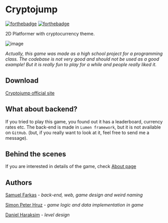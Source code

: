 # Cryptojump
[![forthebadge](https://forthebadge.com/images/badges/made-with-c-sharp.svg)](https://forthebadge.com)
[![forthebadge](https://forthebadge.com/images/badges/designed-in-ms-paint.svg)](https://forthebadge.com)

2D Platformer with cryptocurrency theme.

![image](https://user-images.githubusercontent.com/24323087/52917795-c8dcd900-32ef-11e9-8a12-0c7c40038185.png)


*Actually, this game was made as a high school project for a programming class. The codebase is not very good and should not be used as a good example! But it is really fun to play for a while and people really liked it.*

## Download
[Cryptojump official site](https://cryptojump.samuelfarkas.eu/)

## What about backend?
If you tried to play this game, you found out it has a leaderboard, currency rates etc. The back-end is made in `Lumen framework`, but it is not available on `GitHub`. (but, if you really want to look at it, feel free to send me a message).

## Behind the scenes
If you are interested in details of the game, check [About page](https://cryptojump.samuelfarkas.eu/about)

## Authors
[Samuel Farkas](https://samuelfarkas.eu/) - *back-end, web, game design and weird naming*

[Simon Peter Hruz](https://www.facebook.com/simon.hruz.16) - *game logic and data implementation in game*

[Daniel Haraksim](https://www.instagram.com/danyharaa/) - *level design*
